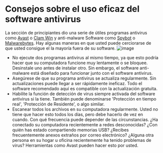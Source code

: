 [Title]: # (Guias para el uso efectivo del software anti-virus)
[Order]: # (0)

# Consejos sobre el uso eficaz del software antivirus

La sección de principiantes dio una serie de útiles programas antivirus como [Avast](http://www.avast.com) o [Clam Win](http://www.clamwin.com/) y anti-malware Software como [Spybot](https://www.safer-networking.org/) o [Malwarebytes](https://www.malwarebytes.org/). Hay algunas maneras en que usted puede cerciorarse de que usted consigue el la mayoría fuera de su software.
![image](malware_adv1.png)

* No ejecute dos programas antivirus al mismo tiempo, ya que esto podría hacer que su computadora funcione muy lentamente o se bloquee. Desinstale uno antes de instalar otro. Sin embargo, el software anti-malware está diseñado para funcionar junto con el software antivirus.
* Asegúrese de que su programa antivirus se actualiza regularmente. Sin actualizaciones puede llegar a ser rápidamente ineficaz. Todo el software recomendado aquí es compatible con la actualización gratuita.
* Habilite la función de detección de virus siempre activada del software antivirus si la tiene. También puede denominarse 'Protección en tiempo real', 'Protección de Residente', o algo similar.
* Escanear todos los archivos en su computadora regularmente. Usted no tiene que hacer esto todos los días, pero debe hacerlo de vez en cuando. Con qué frecuencia puede depender de las circunstancias. ¿Ha conectado su computadora recientemente a redes desconocidas? ¿Con quién has estado compartiendo memorias USB? ¿Recibes frecuentemente anexos extraños por correo electrónico? ¿Alguna otra persona en su hogar u oficina recientemente ha tenido problemas de virus? Herramientas como Avast pueden hacer esto por usted.
